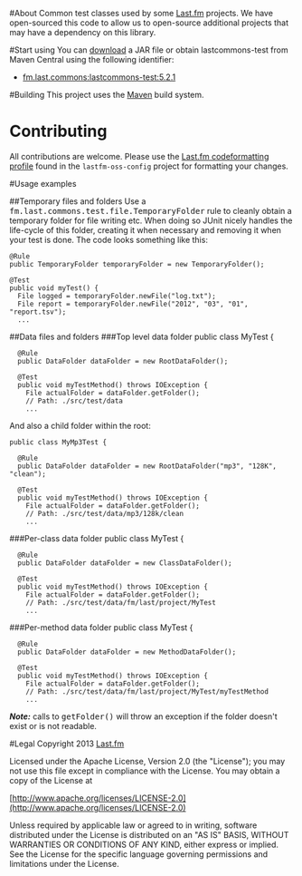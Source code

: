 #About
Common test classes used by some [Last.fm](http://www.last.fm) projects. We have open-sourced this code to allow us to open-source additional projects that may have a dependency on this library.

#Start using
You can [download](https://github.com/lastfm/lastcommons-test/downloads) a JAR file or obtain lastcommons-test from Maven Central using the following identifier:
* [fm.last.commons:lastcommons-test:5.2.1](http://search.maven.org/#artifactdetails%7Cfm.last.commons%7Clastcommons-test%7C5.2.1%7Cjar)

#Building
This project uses the [Maven](http://maven.apache.org/) build system.

# Contributing
All contributions are welcome. Please use the [Last.fm codeformatting profile](https://github.com/lastfm/lastfm-oss-config/blob/master/src/main/resources/fm/last/last.fm.eclipse-codeformatter-profile.xml) found in the `lastfm-oss-config` project for formatting your changes.


#Usage examples

##Temporary files and folders
Use a <tt>fm.last.commons.test.file.TemporaryFolder</tt> rule to cleanly obtain a temporary folder for file writing etc. When doing so JUnit nicely handles the life-cycle of this folder, creating it when necessary and removing it when your test is done. The code looks something like this:

    @Rule
    public TemporaryFolder temporaryFolder = new TemporaryFolder();
  
    @Test
    public void myTest() {
      File logged = temporaryFolder.newFile("log.txt");
      File report = temporaryFolder.newFile("2012", "03", "01", "report.tsv");
      ...

##Data files and folders
###Top level data folder
    public class MyTest {
  
      @Rule
      public DataFolder dataFolder = new RootDataFolder();
  
      @Test
      public void myTestMethod() throws IOException {
        File actualFolder = dataFolder.getFolder();
        // Path: ./src/test/data
        ...

And also a child folder within the root:

    public class MyMp3Test {
  
      @Rule
      public DataFolder dataFolder = new RootDataFolder("mp3", "128K", "clean");
  
      @Test
      public void myTestMethod() throws IOException {
        File actualFolder = dataFolder.getFolder();
        // Path: ./src/test/data/mp3/128k/clean
        ...

###Per-class data folder
    public class MyTest {
  
      @Rule
      public DataFolder dataFolder = new ClassDataFolder();
  
      @Test
      public void myTestMethod() throws IOException {
        File actualFolder = dataFolder.getFolder();
        // Path: ./src/test/data/fm/last/project/MyTest
        ...

###Per-method data folder
    public class MyTest {
  
      @Rule
      public DataFolder dataFolder = new MethodDataFolder();
  
      @Test
      public void myTestMethod() throws IOException {
        File actualFolder = dataFolder.getFolder();
        // Path: ./src/test/data/fm/last/project/MyTest/myTestMethod
        ...


***Note:*** calls to <tt>getFolder()</tt> will throw an exception if the folder doesn't exist or is not readable.

#Legal
Copyright 2013 [Last.fm](http://www.last.fm/)

Licensed under the Apache License, Version 2.0 (the "License");
you may not use this file except in compliance with the License.
You may obtain a copy of the License at
 
[http://www.apache.org/licenses/LICENSE-2.0](http://www.apache.org/licenses/LICENSE-2.0)
 
Unless required by applicable law or agreed to in writing, software
distributed under the License is distributed on an "AS IS" BASIS,
WITHOUT WARRANTIES OR CONDITIONS OF ANY KIND, either express or implied.
See the License for the specific language governing permissions and
limitations under the License.
